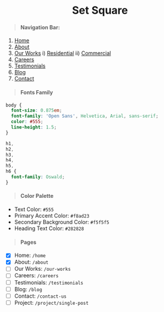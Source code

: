 # <h1 align="center"> Set Square </h1>

> #### Navigation Bar:

1. [Home](/home)
2. [About](/about)
3. [Our Works](/our-works)
   i) [Residential](/our-works/residential)
   ii) [Commercial](/our-works/commercial)
4. [Careers](/careers)
5. [Testimonials](/testimonials)
6. [Blog](/blog)
7. [Contact](/contact-us)

> #### Fonts Family

```css
body {
  font-size: 0.875em;
  font-family: 'Open Sans', Helvetica, Arial, sans-serif;
  color: #555;
  line-height: 1.5;
}
```

```css
h1,
h2,
h3,
h4,
h5,
h6 {
  font-family: Oswald;
}
```

> #### Color Palette

- Text Color: `#555`
- Primary Accent Color: `#f8ad23`
- Secondary Background Color: `#f5f5f5`
- Heading Text Color: `#282828`

> #### Pages

- [x] Home: `/home`
- [x] About: `/about`
- [ ] Our Works: `/our-works`
- [ ] Careers: `/careers`
- [ ] Testimonials: `/testimonials`
- [ ] Blog: `/blog`
- [ ] Contact: `/contact-us`
- [ ] Project: `/project/single-post`
